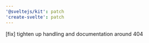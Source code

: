 ```yaml
---
'@sveltejs/kit': patch
'create-svelte': patch
---
```


[fix] tighten up handling and documentation around 404

